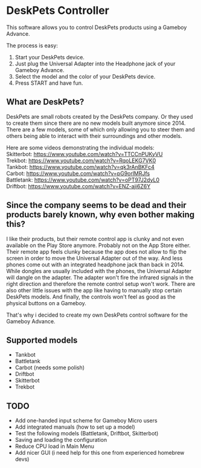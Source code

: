 # DeskPets Controller
This software allows you to control DeskPets products using a Gameboy Advance.

The process is easy:
1. Start your DeskPets device.
2. Just plug the Universal Adapter into the Headphone jack of your Gameboy Advance.
3. Select the model and the color of your DeskPets device.
4. Press START and have fun.

## What are DeskPets?
DeskPets are small robots created by the DeskPets company. Or they used to create them since there are no new models built anymore since 2014. There are a few models, some of which only allowing you to steer them and others being able to interact with their surroundings and other models.

Here are some videos demonstrating the individual models:  
Skitterbot: https://www.youtube.com/watch?v=TTCCnPUKyVU  
Trekbot: https://www.youtube.com/watch?v=RqoLEKG7VK0  
Tankbot: https://www.youtube.com/watch?v=qk3rAnBKFc4  
Carbot: https://www.youtube.com/watch?v=pG9orlMRJfs  
Battletank: https://www.youtube.com/watch?v=oPT97J2dyL0  
Driftbot: https://www.youtube.com/watch?v=ENZ-aji6Z6Y  

## Since the company seems to be dead and their products barely known, why even bother making this?
I like their products, but their remote control app is clunky and not even available on the Play Store anymore. Probably not on the App Store either. Their remote app feels clunky because the app does not allow to flip the screen in order to move the Universal Adapter out of the way. And less phones come out with an integrated headphone jack than back in 2014. While dongles are usually included with the phones, the Universal Adapter will dangle on the adapter. The adapter won't fire the infrared signals in the right direction and therefore the remote control setup won't work. There are also other little issues with the app like having to manually stop certain DeskPets models. And finally, the controls won't feel as good as the physical buttons on a Gameboy.

That's why i decided to create my own DeskPets control software for the Gameboy Advance.

## Supported models
 - Tankbot
 - Battletank
 - Carbot (needs some polish)
 - Driftbot
 - Skitterbot
 - Trekbot

## TODO  
 - Add one-handed input scheme for Gameboy Micro users
 - Add integrated manuals (how to set up a model)
 - Test the following models (Battletank, Driftbot, Skitterbot)
 - Saving and loading the configuration  
 - Reduce CPU load in Main Menu  
 - Add nicer GUI (i need help for this one from experienced homebrew devs)  
